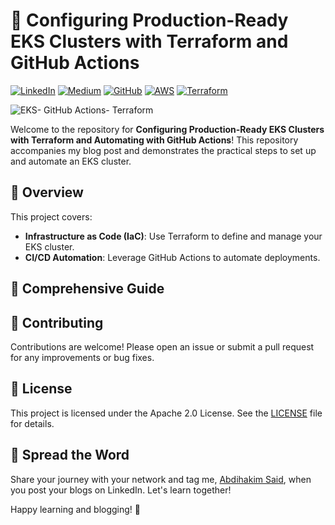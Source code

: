 # 🚀 Configuring Production-Ready EKS Clusters with Terraform and GitHub Actions
[![LinkedIn](https://img.shields.io/badge/Connect%20with%20me%20on-LinkedIn-blue.svg)](https://www.linkedin.com/in/said-devops/)
[![Medium](https://img.shields.io/badge/Medium-12100E?style=for-the-badge&logo=medium&logoColor=white)](https://medium.com/@said-devops)
[![GitHub](https://img.shields.io/github/stars/AmanPathak-DevOps.svg?style=social)](https://github.com/abdihakim-said)
[![AWS](https://img.shields.io/badge/AWS-%F0%9F%9B%A1-orange)](https://aws.amazon.com)
[![Terraform](https://img.shields.io/badge/Terraform-%E2%9C%A8-lightgrey)](https://www.terraform.io)

![EKS- GitHub Actions- Terraform](assets/Presentation1.gif)

Welcome to the repository for **Configuring Production-Ready EKS Clusters with Terraform and Automating with GitHub Actions**! This repository accompanies my blog post and demonstrates the practical steps to set up and automate an EKS cluster.

## 🌟 Overview
This project covers:
- **Infrastructure as Code (IaC)**: Use Terraform to define and manage your EKS cluster.
- **CI/CD Automation**: Leverage GitHub Actions to automate deployments.

## 🌟 Comprehensive Guide

## 🤝 Contributing
Contributions are welcome! Please open an issue or submit a pull request for any improvements or bug fixes.

## 📄 License
This project is licensed under the Apache 2.0 License. See the [LICENSE](LICENSE) file for details.


## 📢 Spread the Word
Share your journey with your network and tag me, [Abdihakim Said](https://www.linkedin.com/in/said-devops/), when you post your blogs on LinkedIn. Let's learn together!

Happy learning and blogging! 🌟
